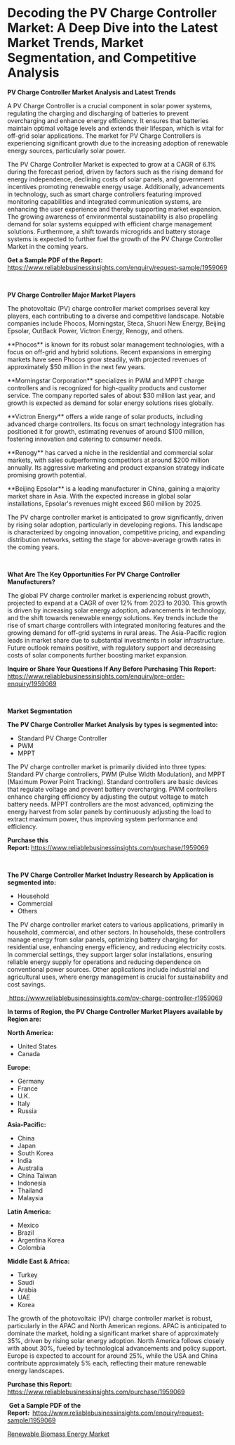 <p><h1>Decoding the PV Charge Controller Market: A Deep Dive into the Latest Market Trends, Market Segmentation, and Competitive Analysis</h1></p><p><strong>PV Charge Controller Market Analysis and Latest Trends</strong></p>
<p><p>A PV Charge Controller is a crucial component in solar power systems, regulating the charging and discharging of batteries to prevent overcharging and enhance energy efficiency. It ensures that batteries maintain optimal voltage levels and extends their lifespan, which is vital for off-grid solar applications. The market for PV Charge Controllers is experiencing significant growth due to the increasing adoption of renewable energy sources, particularly solar power. </p><p>The PV Charge Controller Market is expected to grow at a CAGR of 6.1% during the forecast period, driven by factors such as the rising demand for energy independence, declining costs of solar panels, and government incentives promoting renewable energy usage. Additionally, advancements in technology, such as smart charge controllers featuring improved monitoring capabilities and integrated communication systems, are enhancing the user experience and thereby supporting market expansion. The growing awareness of environmental sustainability is also propelling demand for solar systems equipped with efficient charge management solutions. Furthermore, a shift towards microgrids and battery storage systems is expected to further fuel the growth of the PV Charge Controller Market in the coming years.</p></p>
<p><strong>Get a Sample PDF of the Report:&nbsp;</strong> <a href="https://www.reliablebusinessinsights.com/enquiry/request-sample/1959069?utm_campaign=2224&utm_medium=2&utm_source=Github&utm_content=ia&utm_term=13022025&utm_id=pv-charge-controller">https://www.reliablebusinessinsights.com/enquiry/request-sample/1959069</a></p>
<p>&nbsp;</p>
<p><strong>PV Charge Controller Major Market Players</strong></p>
<p><p>The photovoltaic (PV) charge controller market comprises several key players, each contributing to a diverse and competitive landscape. Notable companies include Phocos, Morningstar, Steca, Shuori New Energy, Beijing Epsolar, OutBack Power, Victron Energy, Renogy, and others.</p><p>**Phocos** is known for its robust solar management technologies, with a focus on off-grid and hybrid solutions. Recent expansions in emerging markets have seen Phocos grow steadily, with projected revenues of approximately $50 million in the next few years.</p><p>**Morningstar Corporation** specializes in PWM and MPPT charge controllers and is recognized for high-quality products and customer service. The company reported sales of about $30 million last year, and growth is expected as demand for solar energy solutions rises globally.</p><p>**Victron Energy** offers a wide range of solar products, including advanced charge controllers. Its focus on smart technology integration has positioned it for growth, estimating revenues of around $100 million, fostering innovation and catering to consumer needs.</p><p>**Renogy** has carved a niche in the residential and commercial solar markets, with sales outperforming competitors at around $200 million annually. Its aggressive marketing and product expansion strategy indicate promising growth potential.</p><p>**Beijing Epsolar** is a leading manufacturer in China, gaining a majority market share in Asia. With the expected increase in global solar installations, Epsolar's revenues might exceed $60 million by 2025.</p><p>The PV charge controller market is anticipated to grow significantly, driven by rising solar adoption, particularly in developing regions. This landscape is characterized by ongoing innovation, competitive pricing, and expanding distribution networks, setting the stage for above-average growth rates in the coming years.</p></p>
<p>&nbsp;</p>
<p><strong>What Are The Key Opportunities For PV Charge Controller Manufacturers?</strong></p>
<p><p>The global PV charge controller market is experiencing robust growth, projected to expand at a CAGR of over 12% from 2023 to 2030. This growth is driven by increasing solar energy adoption, advancements in technology, and the shift towards renewable energy solutions. Key trends include the rise of smart charge controllers with integrated monitoring features and the growing demand for off-grid systems in rural areas. The Asia-Pacific region leads in market share due to substantial investments in solar infrastructure. Future outlook remains positive, with regulatory support and decreasing costs of solar components further boosting market expansion.</p></p>
<p><strong>Inquire or Share Your Questions If Any Before Purchasing This Report:</strong> <a href="https://www.reliablebusinessinsights.com/enquiry/pre-order-enquiry/1959069?utm_campaign=2224&utm_medium=2&utm_source=Github&utm_content=ia&utm_term=13022025&utm_id=pv-charge-controller">https://www.reliablebusinessinsights.com/enquiry/pre-order-enquiry/1959069</a></p>
<p>&nbsp;</p>
<p><strong>Market Segmentation</strong></p>
<p><strong>The PV Charge Controller Market Analysis by types is segmented into:</strong></p>
<p><ul><li>Standard PV Charge Controller</li><li>PWM</li><li>MPPT</li></ul></p>
<p><p>The PV charge controller market is primarily divided into three types: Standard PV charge controllers, PWM (Pulse Width Modulation), and MPPT (Maximum Power Point Tracking). Standard controllers are basic devices that regulate voltage and prevent battery overcharging. PWM controllers enhance charging efficiency by adjusting the output voltage to match battery needs. MPPT controllers are the most advanced, optimizing the energy harvest from solar panels by continuously adjusting the load to extract maximum power, thus improving system performance and efficiency.</p></p>
<p><strong>Purchase this Report:&nbsp;</strong><a href="https://www.reliablebusinessinsights.com/purchase/1959069?utm_campaign=2224&utm_medium=2&utm_source=Github&utm_content=ia&utm_term=13022025&utm_id=pv-charge-controller">https://www.reliablebusinessinsights.com/purchase/1959069</a></p>
<p>&nbsp;</p>
<p><strong>The PV Charge Controller Market Industry Research by Application is segmented into:</strong></p>
<p><ul><li>Household</li><li>Commercial</li><li>Others</li></ul></p>
<p><p>The PV charge controller market caters to various applications, primarily in household, commercial, and other sectors. In households, these controllers manage energy from solar panels, optimizing battery charging for residential use, enhancing energy efficiency, and reducing electricity costs. In commercial settings, they support larger solar installations, ensuring reliable energy supply for operations and reducing dependence on conventional power sources. Other applications include industrial and agricultural uses, where energy management is crucial for sustainability and cost savings.</p></p>
<p><a href="https://www.reliablebusinessinsights.com/pv-charge-controller-r1959069?utm_campaign=2224&utm_medium=2&utm_source=Github&utm_content=ia&utm_term=13022025&utm_id=pv-charge-controller">&nbsp;https://www.reliablebusinessinsights.com/pv-charge-controller-r1959069</a></p>
<p><strong>In terms of Region, the PV Charge Controller Market Players available by Region are:</strong></p>
<p>
    <p> <strong> North America: </strong>
        <ul>
            <li>United States</li>
            <li>Canada</li>
        </ul>
        </p> 
    <p> <strong> Europe: </strong>
        <ul>
            <li>Germany</li>
            <li>France</li>
            <li>U.K.</li>
            <li>Italy</li>
            <li>Russia</li>
        </ul>
        </p> 
    <p> <strong> Asia-Pacific: </strong>
        <ul>
            <li>China</li>
            <li>Japan</li>
            <li>South Korea</li>
            <li>India</li>
            <li>Australia</li>
            <li>China Taiwan</li>
            <li>Indonesia</li>
            <li>Thailand</li>
            <li>Malaysia</li>
        </ul>
        </p> 
    <p> <strong> Latin America: </strong>
        <ul>
            <li>Mexico</li>
            <li>Brazil</li>
            <li>Argentina Korea</li>
            <li>Colombia</li>
        </ul>
        </p> 
    <p> <strong> Middle East & Africa: </strong>
        <ul>
            <li>Turkey</li>
            <li>Saudi</li>
            <li>Arabia</li>
            <li>UAE</li>
            <li>Korea</li>
        </ul>
    </p>
    </p>
<p><p>The growth of the photovoltaic (PV) charge controller market is robust, particularly in the APAC and North American regions. APAC is anticipated to dominate the market, holding a significant market share of approximately 35%, driven by rising solar energy adoption. North America follows closely with about 30%, fueled by technological advancements and policy support. Europe is expected to account for around 25%, while the USA and China contribute approximately 5% each, reflecting their mature renewable energy landscapes.</p></p>
<p><strong>Purchase this Report: </strong><a href="https://www.reliablebusinessinsights.com/purchase/1959069?utm_campaign=2224&utm_medium=2&utm_source=Github&utm_content=ia&utm_term=13022025&utm_id=pv-charge-controller">https://www.reliablebusinessinsights.com/purchase/1959069</a></p>
<p>&nbsp;<strong>Get a Sample PDF of the Report:&nbsp;&nbsp;</strong><a href="https://www.reliablebusinessinsights.com/enquiry/request-sample/1959069?utm_campaign=2224&utm_medium=2&utm_source=Github&utm_content=ia&utm_term=13022025&utm_id=pv-charge-controller">https://www.reliablebusinessinsights.com/enquiry/request-sample/1959069</a></p>
<p><strong></strong></p>
<p><p><a href="https://github.com/bensemilia864/Market-Research-Report-List-1/blob/main/renewable-biomass-energy-market.md?utm_campaign=2224&utm_medium=2&utm_source=Github&utm_content=ia&utm_term=13022025&utm_id=pv-charge-controller">Renewable Biomass Energy Market</a></p></p>
